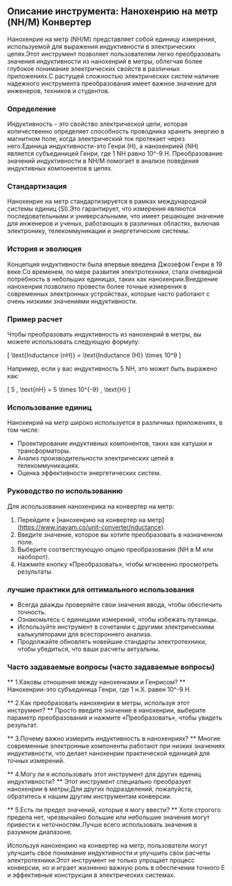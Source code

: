 ## Описание инструмента: Нанохенрию на метр (NH/M) Конвертер

Нанохенрие на метр (NH/M) представляет собой единицу измерения, используемой для выражения индуктивности в электрических цепях.Этот инструмент позволяет пользователям легко преобразовать значения индуктивности из нанохенрий в метры, облегчая более глубокое понимание электрических свойств в различных приложениях.С растущей сложностью электрических систем наличие надежного инструмента преобразования имеет важное значение для инженеров, техников и студентов.

### Определение

Индуктивность - это свойство электрической цепи, которая количественно определяет способность проводника хранить энергию в магнитном поле, когда электрический ток протекает через него.Единица индуктивности-это Генри (H), а нанохенрией (NH) является субъединицей Генри, где 1 NH равно 10^-9 H. Преобразование значений индуктивности в NH/M помогает в анализе поведения индуктивных компонентов в цепях.

### Стандартизация

Нанохенрие на метр стандартизируется в рамках международной системы единиц (SI).Это гарантирует, что измерения являются последовательными и универсальными, что имеет решающее значение для инженеров и ученых, работающих в различных областях, включая электронику, телекоммуникации и энергетические системы.

### История и эволюция

Концепция индуктивности была впервые введена Джозефом Генри в 19 веке.Со временем, по мере развития электротехники, стала очевидной потребность в небольших единицах, таких как нанохенрии.Внедрение нанохенрия позволило провести более точные измерения в современных электронных устройствах, которые часто работают с очень низкими значениями индуктивности.

### Пример расчет

Чтобы преобразовать индуктивность из нанохенрий в метры, вы можете использовать следующую формулу:

\[ \text{Inductance (nH)} = \text{Inductance (H)} \times 10^9 \]

Например, если у вас индуктивность 5 NH, это может быть выражено как:

\[ 5 \, \text{nH} = 5 \times 10^{-9} \, \text{H} \]

### Использование единиц

Нанохенрий на метр широко используется в различных приложениях, в том числе:

- Проектирование индуктивных компонентов, таких как катушки и трансформаторы.
- Анализ производительности электрических цепей в телекоммуникациях.
- Оценка эффективности энергетических систем.

### Руководство по использованию

Для использования нанохенрика на конвертер на метр:

1. Перейдите к [нанохенрию на конвертер на метр] (https://www.inayam.co/unit-converter/nductance).
2. Введите значение, которое вы хотите преобразовать в назначенном поле.
3. Выберите соответствующую опцию преобразования (NH в M или наоборот).
4. Нажмите кнопку «Преобразовать», чтобы мгновенно просмотреть результаты.

### лучшие практики для оптимального использования

- Всегда дважды проверяйте свои значения ввода, чтобы обеспечить точность.
- Ознакомьтесь с единицами измерений, чтобы избежать путаницы.
- Используйте инструмент в сочетании с другими электрическими калькуляторами для всестороннего анализа.
- Продолжайте обновлять новейшие стандарты электротехники, чтобы убедиться, что ваши расчеты актуальны.

### Часто задаваемые вопросы (часто задаваемые вопросы)

** 1.Каковы отношения между нанохенками и Генрисом? **
Нанохенрии-это субъединица Генри, где 1 н.Х. равен 10^-9 H.

** 2.Как преобразовать нанохенрии в метры, используя этот инструмент? **
Просто введите значение в нанохенрии, выберите параметр преобразования и нажмите «Преобразовать», чтобы увидеть результат.

** 3.Почему важно измерить индуктивность в нанохенриях? **
Многие современные электронные компоненты работают при низких значениях индуктивности, что делает нанохенрии практической единицей для точных измерений.

** 4.Могу ли я использовать этот инструмент для других единиц индуктивности? **
Этот инструмент специально преобразует нанохенрии в метры;Для других подразделений, пожалуйста, обратитесь к нашим другим инструментам конверсии.

** 5.Есть ли предел значений, которые я могу ввести? **
Хотя строгого предела нет, чрезвычайно большие или небольшие значения могут привести к неточностям.Лучше всего использовать значения в разумном диапазоне.

Используя нанохенрию на конвертер на метр, пользователи могут улучшить свое понимание индуктивности и улучшить свои расчеты электротехники.Этот инструмент не только упрощает процесс конверсии, но и играет жизненно важную роль в обеспечении точного E и эффективные конструкции в электрических системах.